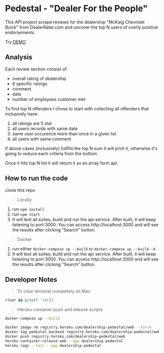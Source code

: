 # Pedestal - "Dealer For the People"

This API project scrape reviews for the dealership "McKaig Chevrolet Buick" from DealerRater.com and uncover the top N users of overly positive endorsements.

Try [DEMO](https://dealership-pedestal.herokuapp.com)

## Analysis

Each review section consist of:
- overall rating of dealership
- 6 specific ratings
- comment
- date
- number of employees customer met

To find top N offenders I chose to start with collecting all offenders that inclusively have:
1) all ratings are 5 star
2) all users records with same date
3) same user occurence more than once in a given list
4) all users with same comment

if above cases (inclusively) fullfils the top N sum it will print it, otherwise it's going to reduce each criteria from the bottom.

Once it hits top N list it will return it as an array form api.

## How to run the code

clone this repo

> Locally
1. run ``` npm install ```
2. run ``` npm start ```
3. It will test all suites, build and run the api service. After built, it will keep listening to port 3000. You can access http://localhost:3000 and will see the results after clicking "Search" button.

> Docker
1. run either ``` docker-compose up --build ``` or ``` docker-compose up --build -d ```
2. It will test all suites, build and run the api service. After built, it will keep listening to port 3000. You can access http://localhost:3000 and will see the results after clicking "Search" button.



## Developer Notes
> To clear terminal completely on Mac
```sh
clear && printf '\e[3J'
```


> Heroku container push and release scripts
```sh
docker-compose up --build

docker image rm registry.heroku.com/dealership-pedestal/web --force
docker tag pedestal_backend registry.heroku.com/dealership-pedestal/web
docker push registry.heroku.com/dealership-pedestal/web
heroku container:release web --app dealership-pedestal
heroku logs --tail --app dealership-pedestal
```
